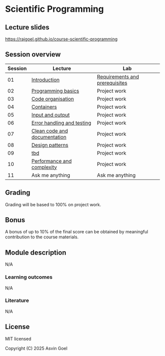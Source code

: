 # Scientific Programming

## Lecture slides

https://rajgoel.github.io/course-scientific-programming

## Session overview

| Session | Lecture                                                                                            | Lab             |
|---------|----------------------------------------------------------------------------------------------------|-----------------|
| 01      | [Introduction](https://rajgoel.github.io/course-scientific-programming/?topic=01-lecture)          | [Requirements and prerequisites](https://rajgoel.github.io/course-scientific-programming/?topic=01-lab)    |
| 02      | [Programming basics](https://rajgoel.github.io/course-scientific-programming/?topic=02-lecture)    | Project work    |
| 03      | [Code organisation](https://rajgoel.github.io/course-scientific-programming/?topic=03-lecture)     | Project work    |
| 04      | [Containers](https://rajgoel.github.io/course-scientific-programming/?topic=04-lecture)            | Project work    |
| 05      | [Input and output](https://rajgoel.github.io/course-scientific-programming/?topic=05-lecture)      | Project work    |
| 06      | [Error handling and testing](https://rajgoel.github.io/course-scientific-programming/?topic=06-lecture) | Project work    |
| 07      | [Clean code and documentation](https://rajgoel.github.io/course-scientific-programming/?topic=07-lecture)               | Project work    |
| 08      | [Design patterns](https://rajgoel.github.io/course-scientific-programming/?topic=08-lecture)         | Project work    |
| 09      | [tbd](https://rajgoel.github.io/course-scientific-programming/?topic=09-lecture)       | Project work    |
| 10      | [Performance and complexity](https://rajgoel.github.io/course-scientific-programming/?topic=10-lecture)            | Project work    |
| 11      | Ask me anything                                                                                    | Ask me anything |

## Grading

Grading will be based to 100% on project work.

## Bonus

A bonus of up to 10% of the final score can be obtained by meaningful contribution to the course materials. 

## Module description

N/A

### Learning outcomes

N/A

### Literature

N/A

## License

MIT licensed

Copyright (C) 2025 Asvin Goel
